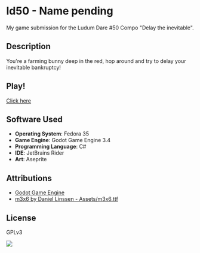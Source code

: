 # ld50 - Name pending

My game submission for the Ludum Dare #50 Compo "Delay the inevitable".

## Description

You're a farming bunny deep in the red, hop around and try to delay your inevitable bankruptcy!

## Play!

[Click here](https://ld50.atomicptr.de)

## Software Used

* **Operating System**: Fedora 35
* **Game Engine**: Godot Game Engine 3.4
* **Programming Language**: C#
* **IDE**: JetBrains Rider
* **Art**: Aseprite

## Attributions

* [Godot Game Engine](https://godotengine.org)
* [m3x6 by Daniel Linssen - Assets/m3x6.ttf](https://managore.itch.io/m3x6)

## License

GPLv3

![](https://www.gnu.org/graphics/gplv3-127x51.png)
